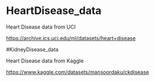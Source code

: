 # HeartDisease_data

Heart Disease data from UCI

https://archive.ics.uci.edu/ml/datasets/heart+disease

#KidneyDisease_data

Heart Disease data from Kaggle

https://www.kaggle.com/datasets/mansoordaku/ckdisease
